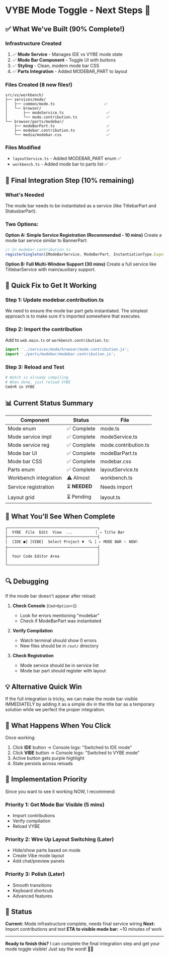 # VYBE Mode Toggle - Next Steps 🎯

## ✅ What We've Built (90% Complete!)

### Infrastructure Created
1. ✅ **Mode Service** - Manages IDE vs VYBE mode state
2. ✅ **Mode Bar Component** - Toggle UI with buttons
3. ✅ **Styling** - Clean, modern mode bar CSS
4. ✅ **Parts Integration** - Added MODEBAR_PART to layout

### Files Created (8 new files!)
```
src/vs/workbench/
├── services/mode/
│   ├── common/mode.ts                      ✅
│   └── browser/
│       ├── modeService.ts                   ✅
│       └── mode.contribution.ts             ✅
└── browser/parts/modebar/
    ├── modeBarPart.ts                       ✅
    ├── modebar.contribution.ts              ✅
    └── media/modebar.css                    ✅
```

### Files Modified
- `layoutService.ts` - Added MODEBAR_PART enum ✅
- `workbench.ts` - Added mode bar to parts list ✅

## 🔧 Final Integration Step (10% remaining)

### What's Needed
The mode bar needs to be instantiated as a service (like TitlebarPart and StatusbarPart).

### Two Options:

**Option A: Simple Service Registration (Recommended - 10 mins)**
Create a mode bar service similar to BannerPart:

```typescript
// In modebar.contribution.ts
registerSingleton(IModeBarService, ModeBarPart, InstantiationType.Eager);
```

**Option B: Full Multi-Window Support (30 mins)**
Create a full service like TitlebarService with main/auxiliary support.

## 🚀 Quick Fix to Get It Working

### Step 1: Update modebar.contribution.ts
We need to ensure the mode bar part gets instantiated. The simplest approach is to make sure it's imported somewhere that executes.

### Step 2: Import the contribution
Add to `web.main.ts` or `workbench.contribution.ts`:
```typescript
import '../services/mode/browser/mode.contribution.js';
import './parts/modebar/modebar.contribution.js';
```

### Step 3: Reload and Test
```bash
# Watch is already compiling
# When done, just reload VYBE
Cmd+R in VYBE
```

## 📊 Current Status Summary

| Component | Status | File |
|-----------|--------|------|
| Mode enum | ✅ Complete | mode.ts |
| Mode service impl | ✅ Complete | modeService.ts |
| Mode service reg | ✅ Complete | mode.contribution.ts |
| Mode bar UI | ✅ Complete | modeBarPart.ts |
| Mode bar CSS | ✅ Complete | modebar.css |
| Parts enum | ✅ Complete | layoutService.ts |
| Workbench integration | ⚠️ Almost | workbench.ts |
| Service registration | ⏳ **NEEDED** | Needs import |
| Layout grid | ⏳ Pending | layout.ts |

## 🎯 What You'll See When Complete

```
┌────────────────────────────────────────┐
│  VYBE  File  Edit  View  ...          │ ← Title Bar
├────────────────────────────────────────┤
│  [IDE ●] [VIBE]  Select Project ▼  🔍 │ ← MODE BAR ✨ NEW!
├────────────────────────────────────────┤
│                                        │
│  Your Code Editor Area                 │
│                                        │
└────────────────────────────────────────┘
```

## 🔍 Debugging

If the mode bar doesn't appear after reload:

1. **Check Console** (`Cmd+Option+I`)
   - Look for errors mentioning "modebar"
   - Check if ModeBarPart was instantiated

2. **Verify Compilation**
   - Watch terminal should show 0 errors
   - New files should be in `/out/` directory

3. **Check Registration**
   - Mode service should be in service list
   - Mode bar part should register with layout

## 💡 Alternative Quick Win

If the full integration is tricky, we can make the mode bar visible IMMEDIATELY by adding it as a simple div in the title bar as a temporary solution while we perfect the proper integration.

## 🎨 What Happens When You Click

Once working:
1. Click **IDE** button → Console logs: "Switched to IDE mode"
2. Click **VIBE** button → Console logs: "Switched to VYBE mode"
3. Active button gets purple highlight
4. State persists across reloads

## 📝 Implementation Priority

Since you want to see it working NOW, I recommend:

### Priority 1: Get Mode Bar Visible (5 mins)
- Import contributions
- Verify compilation
- Reload VYBE

### Priority 2: Wire Up Layout Switching (Later)
- Hide/show parts based on mode
- Create Vibe mode layout
- Add chat/preview panels

### Priority 3: Polish (Later)
- Smooth transitions
- Keyboard shortcuts
- Advanced features

## 🚦 Status

**Current:** Mode infrastructure complete, needs final service wiring
**Next:** Import contributions and test
**ETA to visible mode bar:** ~10 minutes of work

---

**Ready to finish this?** I can complete the final integration step and get your mode toggle visible! Just say the word! 🎵✨

